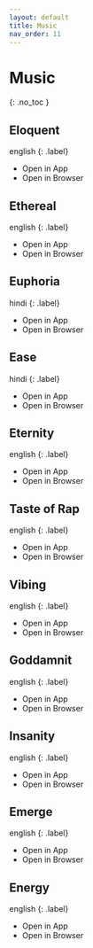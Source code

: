 ```yaml
---
layout: default
title: Music
nav_order: 11
---
```


# Music
{: .no_toc }



## Eloquent
english
{: .label}

- Open in App
- Open in Browser

## Ethereal
english
{: .label}

- Open in App
- Open in Browser

## Euphoria
hindi
{: .label}

- Open in App
- Open in Browser

## Ease
hindi
{: .label}

- Open in App
- Open in Browser

## Eternity
english
{: .label}

- Open in App
- Open in Browser

## Taste of Rap
english
{: .label}

- Open in App
- Open in Browser

## Vibing
english
{: .label}

- Open in App
- Open in Browser

## Goddamnit
english
{: .label}

- Open in App
- Open in Browser

## Insanity
english
{: .label}

- Open in App
- Open in Browser

## Emerge
english
{: .label}
- Open in App
- Open in Browser

## Energy
english
{: .label}

- Open in App
- Open in Browser

